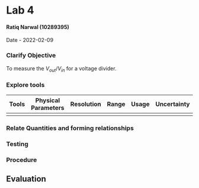 # Lab 4
#### Ratiq Narwal (10289395)
Date - 2022-02-09

### Clarify Objective
To measure the ${V_{out}/V_{in}}$ for a voltage divider.


### Explore tools
| Tools | Physical Parameters | Resolution | Range | Usage | Uncertainty |
| ----- | ------------------- | ---------- | ----- | ----- | ----------- |
|       |                     |            |       |       |             |

### Relate Quantities and forming relationships

### Testing

### Procedure

## Evaluation